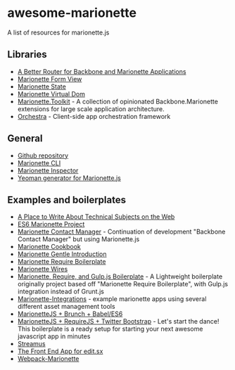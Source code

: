 # awesome-marionette

A list of resources for marionette.js

## Libraries

- [A Better Router for Backbone and Marionette Applications](https://github.com/Betterment/backbone.blazer)
- [Marionette Form View](https://github.com/viverae/marionette.formview)
- [Marionette State](https://github.com/Squareknot/marionette.state)
- [Marionette Virtual Dom](https://github.com/tiagorg/marionette-vdom)
- [Marionette.Toolkit](https://github.com/RoundingWellOS/marionette.toolkit) - A collection of opinionated Backbone.Marionette extensions for large scale application architecture.
- [Orchestra](https://github.com/BedeGaming/orchestra) - Client-side app orchestration framework

## General

- [Github repository](https://github.com/marionettejs/backbone.marionette)
- [Marionette CLI](https://github.com/denar90/marionette-cli)
- [Marionette Inspector](https://github.com/marionettejs/marionette.inspector)
- [Yeoman generator for Marionette.js](https://github.com/mrichard/generator-marionette)

## Examples and boilerplates

- [A Place to Write About Technical Subjects on the Web](https://github.com/jmeas/gistbook)
- [ES6 Marionette Project](https://github.com/abiee/es6-marionette)
- [Marionette Contact Manager](https://github.com/dmytroyarmak/marionette-contact-manager) - Continuation of development "Backbone Contact Manager" but using Marionette.js
- [Marionette Cookbook](https://github.com/MarionetteLabs/marionette-cookbook)
- [Marionette Gentle Introduction](https://github.com/davidsulc/marionette-gentle-introduction)
- [Marionette Require Boilerplate](https://github.com/BoilerplateMVC/Marionette-Require-Boilerplate)
- [Marionette Wires](https://github.com/thejameskyle/marionette-wires)
- [Marionette, Require, and Gulp.js Boilerplate](https://github.com/jroeckle/Marionette-Require-Gulpjs-Boilerplate) - A Lightweight boilerplate originally project based off "Marionette Require Boilerplate", with Gulp.js integration instead of Grunt.js
- [Marionette-Integrations](https://github.com/marionettejs/marionette-integrations) - example marionette apps using several different asset management tools
- [MarionetteJS + Brunch + Babel/ES6](https://github.com/denar90/brunch-with-marionettejs)
- [MarionetteJS + RequireJS + Twitter Bootstrap](https://github.com/ajaxray/marionette-boilerplate) - Let's start the dance! This boilerplate is a ready setup for starting your next awesome javascript app in minutes
- [Streamus](https://github.com/MeoMix/StreamusChromeExtension)
- [The Front End App for edit.sx](https://github.com/samccone/edit.sx-frontend)
- [Webpack-Marionette](https://github.com/alexpsi/webpack-marionette)
